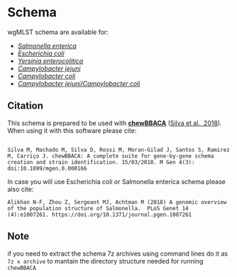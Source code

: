 # Schema
wgMLST schema are available for:
* [*Salmonella enterica*](https://github.com/INNUENDOCON/chewBBACA_schemas/blob/master/Salmonellaenterica.md)
* [*Escherichia coli*](https://github.com/INNUENDOCON/chewBBACA_schemas/blob/master/Escherichiacoli.md)
* [*Yersinia enterocolitica*](https://github.com/INNUENDOCON/chewBBACA_schemas/blob/master/Yersiniaenterocolitica.md)
* [*Campylobacter jejuni*](https://github.com/INNUENDOCON/chewBBACA_schemas/blob/master/Campylobacterjejuni.md)
* [*Campylobacter coli*](https://github.com/INNUENDOCON/chewBBACA_schema/blob/master/Campylobactercoli.md)
* [*Campylobacter jejuni*/*Campylobacter coli*](https://github.com/INNUENDOCON/chewBBACA_schema/blob/master/Ccoli_Cjejuni.md)


## Citation
This schema is prepared to be used with [**chewBBACA**](https://github.com/B-UMMI/chewBBACA/wiki) ([Silva et al., 2018](http://mgen.microbiologyresearch.org/content/journal/mgen/10.1099/mgen.0.000166)). When using it with this software please cite:
```

Silva M, Machado M, Silva D, Rossi M, Moran-Gilad J, Santos S, Ramirez M, Carriço J. chewBBACA: A complete suite for gene-by-gene schema creation and strain identification. 15/03/2018. M Gen 4(3): doi:10.1099/mgen.0.000166

```
In case you will use Escherichia coli or Salmonella enterica schema please also cite:
```
Alikhan N-F, Zhou Z, Sergeant MJ, Achtman M (2018) A genomic overview of the population structure of Salmonella.  PLoS Genet 14 (4):e1007261. https://doi.org/10.1371/journal.pgen.1007261
```
## Note
if you need to extract the schema 7z archives using command lines do it as `7z x archive` to mantain the directory structure needed for running `chewBBACA`
